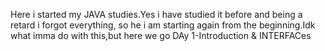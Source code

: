 Here i started my JAVA studies.Yes i have studied it before and being a retard i forgot everything, so he i am starting again from the beginning.Idk what imma do with this,but here we go
DAy 1-Introduction & INTERFACes
